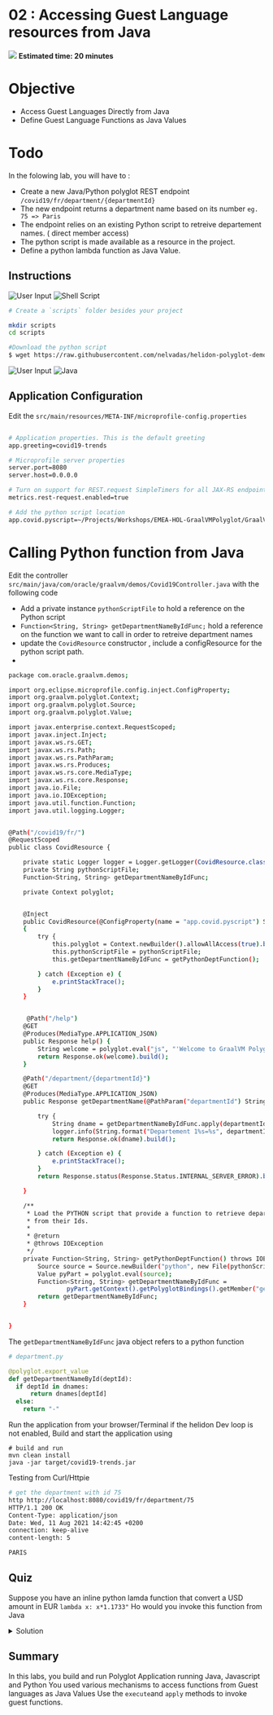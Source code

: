 
# 02 : Accessing Guest Language resources from Java 

<div class="inline-container">
<img src="../images/noun_Stopwatch_14262_100.png">
<strong>
  Estimated time: 20 minutes
</strong>
</div>


# Objective
* Access Guest Languages Directly from Java  
* Define Guest Language Functions as Java Values 
 


# Todo 
In the folowing lab, you will have to :
*  Create a new Java/Python polyglot REST endpoint `/covid19/fr/department/{departmentId}`
*  The new endpoint returns a department name based on its number `eg.  75 => Paris`
*  The endpoint relies on an existing Python script to retreive departement names. ( direct member access)
*  The python script is made available as a resource in the project.
*  Define a python lambda function as Java Value. 



## Instructions 


![User Input](../images/noun_Computer_3477192_100.png)
![Shell Script](../images/noun_SH_File_272740_100.png)

```bash
# Create a `scripts` folder besides your project

mkdir scripts
cd scripts
```


```bash
#Download the python script
$ wget https://raw.githubusercontent.com/nelvadas/helidon-polyglot-demo/master/scripts/department.py

```


![User Input](../images/noun_Computer_3477192_100.png)
![Java](../images/noun_java_825609_100.png)

## Application Configuration

 Edit the `src/main/resources/META-INF/microprofile-config.properties`
```bash

# Application properties. This is the default greeting
app.greeting=covid19-trends

# Microprofile server properties
server.port=8080
server.host=0.0.0.0

# Turn on support for REST.request SimpleTimers for all JAX-RS endpoints
metrics.rest-request.enabled=true

# Add the python script location
app.covid.pyscript=~/Projects/Workshops/EMEA-HOL-GraalVMPolyglot/GraalVM-Polyglot-Labs/02/scripts/department.py
```



#  Calling Python function from Java

Edit the controller  `src/main/java/com/oracle/graalvm/demos/Covid19Controller.java` 
 with the following code 



 *  Add a private instance `pythonScriptFile` to hold a reference on the Python script
 *  `Function<String, String> getDepartmentNameByIdFunc;` hold a reference on the function we want to call in order to retreive department names
 *  update the `CovidResource` constructor , include a configResource for the python script path.
 *

```bash 
package com.oracle.graalvm.demos;

import org.eclipse.microprofile.config.inject.ConfigProperty;
import org.graalvm.polyglot.Context;
import org.graalvm.polyglot.Source;
import org.graalvm.polyglot.Value;

import javax.enterprise.context.RequestScoped;
import javax.inject.Inject;
import javax.ws.rs.GET;
import javax.ws.rs.Path;
import javax.ws.rs.PathParam;
import javax.ws.rs.Produces;
import javax.ws.rs.core.MediaType;
import javax.ws.rs.core.Response;
import java.io.File;
import java.io.IOException;
import java.util.function.Function;
import java.util.logging.Logger;


@Path("/covid19/fr/")
@RequestScoped
public class CovidResource {

    private static Logger logger = Logger.getLogger(CovidResource.class.getName());
    private String pythonScriptFile;
    Function<String, String> getDepartmentNameByIdFunc;

    private Context polyglot;


    @Inject
    public CovidResource(@ConfigProperty(name = "app.covid.pyscript") String pythonScriptFile)
    {
        try {
            this.polyglot = Context.newBuilder().allowAllAccess(true).build();
            this.pythonScriptFile = pythonScriptFile;
            this.getDepartmentNameByIdFunc = getPythonDeptFunction();

        } catch (Exception e) {
            e.printStackTrace();
        }
    }


     @Path("/help")
    @GET
    @Produces(MediaType.APPLICATION_JSON)
    public Response help() {
        String welcome = polyglot.eval("js", "'Welcome to GraalVM Polyglot EMEA HOL!\\n';").asString();
        return Response.ok(welcome).build();
    }

    @Path("/department/{departmentId}")
    @GET
    @Produces(MediaType.APPLICATION_JSON)
    public Response getDepartmentName(@PathParam("departmentId") String departmentId) {

        try {
            String dname = getDepartmentNameByIdFunc.apply(departmentId);
            logger.info(String.format("Departement 1%s=%s", departmentId, dname));
            return Response.ok(dname).build();

        } catch (Exception e) {
            e.printStackTrace();
        }
        return Response.status(Response.Status.INTERNAL_SERVER_ERROR).build();

    }

    /**
     * Load the PYTHON script that provide a function to retrieve department names
     * from their Ids.
     *
     * @return
     * @throws IOException
     */
    private Function<String, String> getPythonDeptFunction() throws IOException {
        Source source = Source.newBuilder("python", new File(pythonScriptFile)).build();
        Value pyPart = polyglot.eval(source);
        Function<String, String> getDepartmentNameByIdFunc =
                pyPart.getContext().getPolyglotBindings().getMember("getDepartmentNameById").as(Function.class);
        return getDepartmentNameByIdFunc;
    }


}

  ````

The `getDepartmentNameByIdFunc` java object refers to a python function  

```python
# department.py

@polyglot.export_value
def getDepartmentNameById(deptId):
  if deptId in dnames:
      return dnames[deptId]
  else: 
    return "-"
  ```


Run the application from your  browser/Terminal 
if the helidon Dev loop is not enabled, 
Build and start the application using 
```shell
# build and run 
mvn clean install 
java -jar target/covid19-trends.jar
```

Testing from Curl/Httpie
```bash
# get the department with id 75
http http://localhost:8080/covid19/fr/department/75
HTTP/1.1 200 OK
Content-Type: application/json
Date: Wed, 11 Aug 2021 14:42:45 +0200
connection: keep-alive
content-length: 5

PARIS

```


## Quiz

Suppose you have an inline python lamda function that convert a USD amount in EUR `lambda x: x*1.1733"` 
Ho would you invoke this function from Java 
<details><summary>Solution</summary>
<p>

```java
  Value function = polyglot.eval("python", "lambda x: x*1.1733");
  Double xeuro = function.execute(100).asDouble();
```
</p>
</details>

## Summary
In this labs, you build and run Polyglot Application running Java, Javascript and Python
You used various mechanisms to access functions from Guest languages as Java Values
Use the  `execute`and `apply` methods to invoke guest functions.

